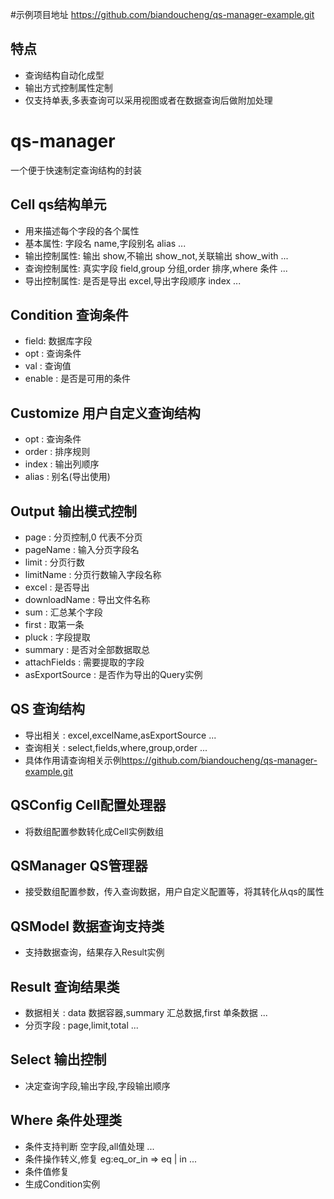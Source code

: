 #示例项目地址
<https://github.com/biandoucheng/qs-manager-example.git>

## 特点
* 查询结构自动化成型
* 输出方式控制属性定制
* 仅支持单表,多表查询可以采用视图或者在数据查询后做附加处理

# qs-manager
一个便于快速制定查询结构的封装

## Cell qs结构单元
* 用来描述每个字段的各个属性
* 基本属性: 字段名 name,字段别名 alias ...
* 输出控制属性: 输出 show,不输出 show_not,关联输出 show_with ...
* 查询控制属性: 真实字段 field,group 分组,order 排序,where 条件 ...
* 导出控制属性: 是否是导出 excel,导出字段顺序 index ...

## Condition 查询条件
* field: 数据库字段
* opt  : 查询条件
* val  : 查询值
* enable : 是否是可用的条件

## Customize 用户自定义查询结构
* opt : 查询条件
* order : 排序规则
* index : 输出列顺序
* alias : 别名(导出使用)

## Output 输出模式控制
* page : 分页控制,0 代表不分页
* pageName : 输入分页字段名
* limit : 分页行数
* limitName : 分页行数输入字段名称
* excel : 是否导出
* downloadName : 导出文件名称
* sum : 汇总某个字段
* first : 取第一条
* pluck : 字段提取
* summary : 是否对全部数据取总
* attachFields : 需要提取的字段
* asExportSource : 是否作为导出的Query实例

## QS 查询结构
* 导出相关 : excel,excelName,asExportSource ...
* 查询相关 : select,fields,where,group,order ...
* 具体作用请查询相关示例<https://github.com/biandoucheng/qs-manager-example.git>

## QSConfig Cell配置处理器
* 将数组配置参数转化成Cell实例数组

## QSManager QS管理器
* 接受数组配置参数，传入查询数据，用户自定义配置等，将其转化从qs的属性

## QSModel 数据查询支持类
* 支持数据查询，结果存入Result实例

## Result 查询结果类
* 数据相关 : data 数据容器,summary 汇总数据,first 单条数据 ...
* 分页字段 : page,limit,total ...

## Select 输出控制
* 决定查询字段,输出字段,字段输出顺序

## Where 条件处理类
* 条件支持判断 空字段,all值处理 ...
* 条件操作转义,修复 eg:eq_or_in => eq | in ...
* 条件值修复
* 生成Condition实例